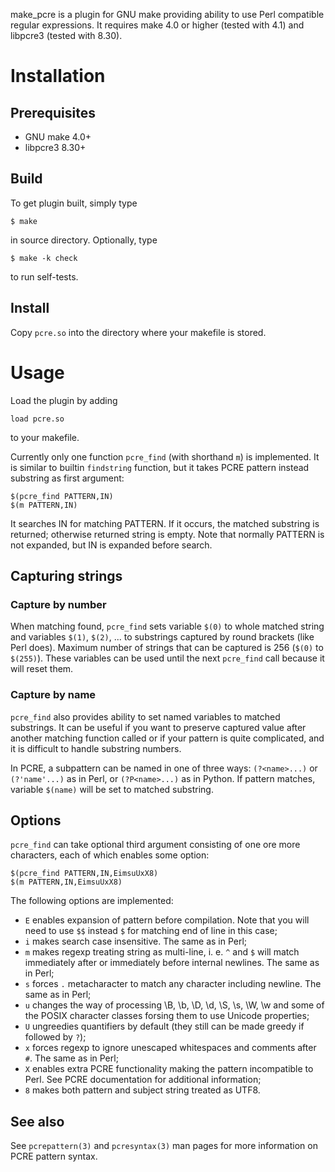 make\_pcre is a plugin for GNU make providing ability to use Perl compatible
regular expressions. It requires make 4.0 or higher (tested with 4.1)
and libpcre3 (tested with 8.30).

Installation
============

Prerequisites
-------------

- GNU make 4.0+
- libpcre3 8.30+

Build
-----

To get plugin built, simply type

    $ make

in source directory. Optionally, type

    $ make -k check

to run self-tests.

Install
-------

Copy `pcre.so` into the directory where your makefile is stored.

Usage
=====

Load the plugin by adding

    load pcre.so

to your makefile.

Currently only one function `pcre_find` (with shorthand `m`) is implemented.
It is similar to builtin `findstring` function, but it takes PCRE pattern
instead substring as first argument:

    $(pcre_find PATTERN,IN)
    $(m PATTERN,IN)

It searches IN for matching PATTERN. If it occurs, the matched substring is
returned; otherwise returned string is empty. Note that normally PATTERN is
not expanded, but IN is expanded before search.

Capturing strings
-----------------

### Capture by number ###

When matching found, `pcre_find` sets variable `$(0)` to whole matched string
and variables `$(1)`, `$(2)`, ... to substrings captured by round brackets
(like Perl does). Maximum number of strings that can be captured is 256 (`$(0)`
to `$(255)`). These variables can be used until the next `pcre_find` call
because it will reset them.

### Capture by name ###

`pcre_find` also provides ability to set named variables to matched substrings.
It can be useful if you want to preserve captured value after another matching
function called or if your pattern is quite complicated, and it is difficult
to handle substring numbers.

In PCRE, a subpattern can be named in one of three ways: `(?<name>...)`
or `(?'name'...)` as in Perl, or `(?P<name>...)` as in Python. If pattern
matches, variable `$(name)` will be set to matched substring.

Options
-------

`pcre_find` can take optional third argument consisting of one ore more
characters, each of which enables some option:

    $(pcre_find PATTERN,IN,EimsuUxX8)
    $(m PATTERN,IN,EimsuUxX8)

The following options are implemented:

- `E` enables expansion of pattern before compilation. Note that you will need
  to use `$$` instead `$` for matching end of line in this case;
- `i` makes search case insensitive. The same as in Perl;
- `m` makes regexp treating string as multi-line, i. e. `^` and `$` will match
  immediately after or immediately before internal newlines. The same
  as in Perl;
- `s` forces `.` metacharacter to match any character including newline.
  The same as in Perl;
- `u` changes the way of processing \B, \b, \D, \d, \S, \s, \W, \w and some
  of the POSIX character classes forsing them to use Unicode properties;
- `U` ungreedies quantifiers by default (they still can be made greedy
  if followed by `?`);
- `x` forces regexp to ignore unescaped whitespaces and comments after `#`.
  The same as in Perl;
- `X` enables extra PCRE functionality making the pattern incompatible to Perl.
  See PCRE documentation for additional information;
- `8` makes both pattern and subject string treated as UTF8.

See also
--------

See `pcrepattern(3)` and `pcresyntax(3)` man pages for more information
on PCRE pattern syntax.
